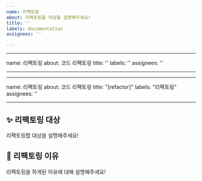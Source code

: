 ```yaml
---
name: 리펙토링
about: 리팩토링할 대상을 설명해주세요!
title: ''
labels: documentation
assignees: ''

---
```


---
name: 리팩토링
about: 코드 리팩토링
title: ''
labels: ''
assignees: ''

---

---
name: 리팩토링
about: 코드 리팩토링
title: "[refactor]"
labels: "리팩토링"
assignees: ''

---

## ✨ 리팩토링 대상
리팩토링할 대상을 설명해주세요!

## 📢 리팩토링 이유
리팩토링을 하게된 이유에 대해 설명해주세요!

<br>
